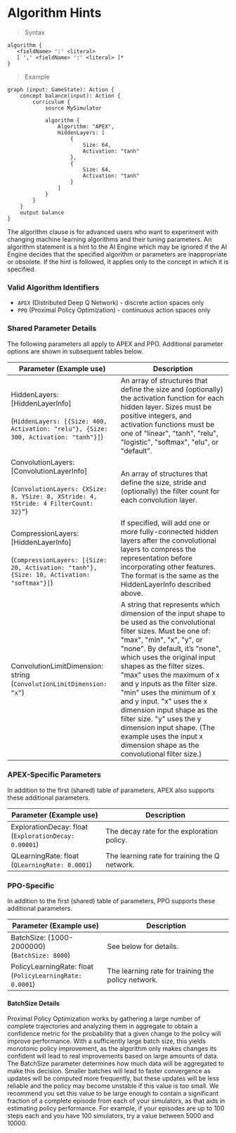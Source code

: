# Algorithm Hints

> Syntax

```inkling2--syntax
algorithm {
   <fieldName> ':' <literal>
   [ ',' <fieldName> ':' <literal> ]*
}
```

> Example

```inkling2--code
graph (input: GameState): Action {
    concept balance(input): Action {
        curriculum {
            source MySimulator

            algorithm {
                Algorithm: "APEX",
                HiddenLayers: [
                    {
                        Size: 64,
                        Activation: "tanh"
                    },
                    {
                        Size: 64,
                        Activation: "tanh"
                    }
                ]
            }
        }
    }
    output balance
}
```

The algorithm clause is for advanced users who want to experiment with changing machine learning algorithms and their tuning parameters. An algorithm statement is a hint to the AI Engine which may be ignored if the AI Engine decides that the specified algorithm or parameters are inappropriate or obsolete. If the hint is followed, it applies only to the concept in which it is specified.

### Valid Algorithm Identifiers

* `APEX` (Distributed Deep Q Network) - discrete action spaces only
* `PPO` (Proximal Policy Optimization) - continuous action spaces only


### Shared Parameter Details

The following parameters all apply to APEX and PPO. Additional parameter options are shown in subsequent tables below.

| Parameter (Example use)      | Description |
| -                            | -           |
| HiddenLayers: [HiddenLayerInfo] <br><br> (`HiddenLayers: [{Size: 400, Activation: "relu"}, {Size: 300, Activation: "tanh"}]`) | An array of structures that define the size and (optionally) the activation function for each hidden layer. Sizes must be positive integers, and activation functions must be one of "linear", "tanh", "relu", "logistic", "softmax", "elu", or "default". |
| ConvolutionLayers: [ConvolutionLayerInfo] <br><br> (`ConvolutionLayers: {XSize: 8, YSize: 8, XStride: 4, YStride: 4 FilterCount: 32}”`) | An array of structures that define the size, stride and (optionally) the filter count for each convolution layer. |
| CompressionLayers: [HiddenLayerInfo] <br><br> (`CompressionLayers: [{Size: 20, Activation: "tanh"}, {Size: 10, Activation: "softmax"}]`) | If specified, will add one or more fully-connected hidden layers after the convolutional layers to compress the representation before incorporating other features. The format is the same as the HiddenLayerInfo described above. |
| ConvolutionLimitDimension: string <br> (`ConvolutionLimitDimension: “x”`) | A string that represents which dimension of the input shape to be used as the convolutional filter sizes. Must be one of: "max", "min", "x", "y", or "none". By default, it’s "none", which uses the original input shapes as the filter sizes. "max" uses the maximum of x and y inputs as the filter size. "min" uses the minimum of x and y input. "x" uses the x dimension input shape as the filter size. "y" uses the y dimension input shape. (The example uses the input x dimension shape as the convolutional filter size.) |


### APEX-Specific Parameters

In addition to the first (shared) table of parameters, APEX also supports these additional parameters.

| Parameter (Example use)      | Description |
| -                            | -           |
| ExplorationDecay: float <br> (`ExplorationDecay: 0.00001`) | The decay rate for the exploration policy. |
| QLearningRate: float <br> (`QLearningRate: 0.0001`) | The learning rate for training the Q network. |

### PPO-Specific

In addition to the first (shared) table of parameters, PPO supports these additional parameters.

| Parameter (Example use)      | Description |
| -                            | -           |
| BatchSize: (1000-2000000) <br> (`BatchSize: 8000`) | See below for details. |
| PolicyLearningRate: float <br> (`PolicyLearningRate: 0.0001`) | The learning rate for training the policy network. |

#### BatchSize Details
Proximal Policy Optimization works by gathering a large number of complete trajectories and analyzing them in aggregate to obtain a confidence metric for the probability that a given change to the policy will improve performance. With a sufficiently large batch size, this yields monotonic policy improvement, as the algorithm only makes changes its confident will lead to real improvements based on large amounts of data. The BatchSize parameter determines how much data will be aggregated to make this decision. Smaller batches will lead to faster convergence as updates will be computed more frequently, but these updates will be less reliable and the policy may become unstable if this value is too small. We recommend you set this value to be large enough to contain a significant fraction of a complete episode from each of your simulators, as that aids in estimating policy performance. For example, if your episodes are up to 100 steps each and you have 100 simulators, try a value between 5000 and 10000.
